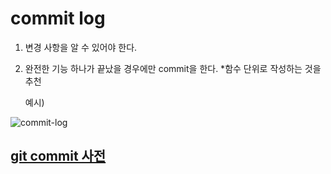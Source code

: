 # commit log

1. 변경 사항을 알 수 있어야 한다.

2. 완전한 기능 하나가 끝났을 경우에만 commit을 한다. *함수 단위로 작성하는 것을 추천

   예시)

![commit-log](https://user-images.githubusercontent.com/40619551/64154913-b893e200-ce6c-11e9-85ff-3a86b972cc90.JPG)

## [git commit 사전](https://blog.ull.im/engineering/2019/03/10/logs-on-git.html)

